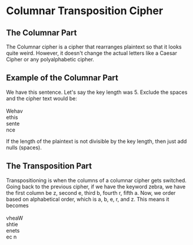 # Columnar Transposition Cipher
## The Columnar Part
The Columnar cipher is a cipher that rearranges plaintext so that it looks quite weird. However, it doesn't change the actual letters like a Caesar Cipher or any polyalphabetic cipher. 

## Example of the Columnar Part
We have this sentence. Let's say the key length was 5. Exclude the spaces and the cipher text would be:<br/>
<br/>
Wehav<br/>
ethis<br/>
sente<br/>
nce<br/>

If the length of the plaintext is not divisible by the key length, then just add nulls (spaces).

## The Transposition Part
Transpositioning is when the columns of a columnar cipher gets switched.
Going back to the previous cipher, if we have the keyword zebra, we have the first column
be z, second e, third b, fourth r, fifth a. Now, we order based on alphabetical order, which is a, b, e, r, and z. This means it becomes <br/>
</br>
vheaW</br>
shtie</br>
enets</br>
 ec n</br>

